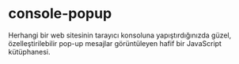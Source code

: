 # console-popup
Herhangi bir web sitesinin tarayıcı konsoluna yapıştırdığınızda güzel, özelleştirilebilir pop-up mesajlar görüntüleyen hafif bir JavaScript kütüphanesi.
